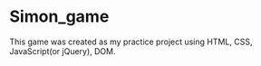 # Simon_game

This game was created as my practice project using HTML, CSS, JavaScript(or jQuery), DOM.
